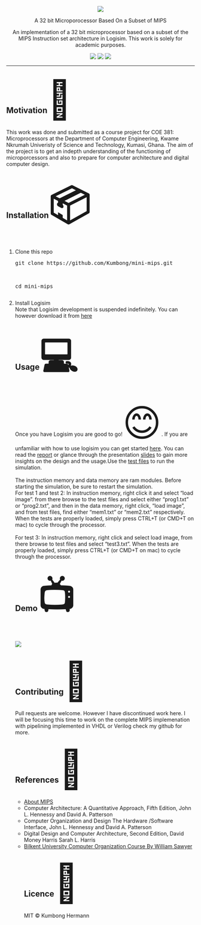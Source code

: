 <p align="center">
	<img src="resources/images/mips.png" />
</p>
<p align="center">
    A 32 bit Microporocessor Based On a Subset of MIPS
</p>
<p align="center"> 
	An implementation of a 32 bit microprocessor based on a subset of the MIPS Instruction set architecture in Logisim. This work is solely for academic purposes.
</p>
<p align="center">
	<img src="https://img.shields.io/github/last-commit/kumbong/mips-32-logisim">
	<img src="https://img.shields.io/github/license/kumbong/mini-mips">
	<img src="https://img.shields.io/github/issues-raw/kumbong/mini-mips">
</p>
<hr>
<h2> Motivation<span style='font-size:100px;'>&#127775;</span></h2>	
<p>
This work was done and submitted as a course project for COE 381: Microprocessors at the Department of Computer Engineering, Kwame Nkrumah Univeristy of Science and Technology, Kumasi, Ghana. The aim of the project is to get an indepth understanding of the functioning of microporcessors and also to prepare for computer architecture and digital computer design.
</p>
<h2> Installation<span style='font-size:100px;'>&#x1f4e6;</span></h2>	
<p>
<ol>
	<li>Clone this repo</br>
	<pre>git clone https://github.com/Kumbong/mini-mips.git<br>
   
   cd mini-mips
	</pre>
	</li>
	<li>Install Logisim<br>
	Note that Logisim development is suspended indefinitely. You can however download it from <a href=http://www.cburch.com/logisim/>here</a>
	
</li>
</p>
<h2>Usage<span style='font-size:100px;'>&#128187;</span></h2>
<p>Once you have Logisim you are good to go!<span style='font-size:100px;'>&#128522;</span>. If you are unfamiliar with how to use logisim you can get started <a href="https://www.youtube.com/watch?v=RdnT_Ujq72E&list=PL9Tu_yD7oJURQqPEAQ78FggiDeiK7MqVb">here</a>. You can read the <a href="https://github.com/Kumbong/mips-32-logisim/blob/master/docs/report.pdf">report</a> or glance through the presentation <a href="https://github.com/Kumbong/mips-32-logisim/blob/master/docs/presentation.pptx">slides</a> to gain more insights on the design and the usage.Use the <a href="https://github.com/Kumbong/mips-32-logisim/tree/master/test%20files">test files</a> to run the simulation. <br><br>
The instruction memory and data memory are ram modules. Before starting the simulation, be sure to restart the simulation.
	<br>
For test 1 and test 2: In instruction memory, right click it and select “load image”. from there browse to the test files and select either “prog1.txt” or “prog2.txt”, and then in the data memory, right click, “load image”, and from test files, find either “mem1.txt” or “mem2.txt” respectively. When the tests are properly loaded, simply press CTRL+T (or CMD+T on mac) to cycle through the processor. 
<br><br>
For test 3: In instruction memory, right click and select load image, from there browse to test files and select “test3.txt”.
When the tests are properly loaded, simply press CTRL+T (or CMD+T on mac) to cycle through the processor. 
</p>
<h2>Demo<span style='font-size:100px;'>&#128250;</span></h2>	
	<p>
	<img src="resources/images/cpu.PNG"></img>
	</p>
<h2>Contributing<span style='font-size:100px;'>&#127873;</span></h2>
	<p>
	Pull requests are welcome. However I have discontinued work here. I will be focusing this time to work on the complete MIPS implemenation with pipelining implemented in VHDL or Verilog check my github for more.
	</p>
<h2>References<span style='font-size:100px;'>&#x1F4D3;</span></h2>
	<p>
	<ul>
		<li> <a href="https://en.wikipedia.org/wiki/MIPS_architecture">About MIPS </a></li>
		<li>  Computer Architecture: A Quantitative Approach, Fifth Edition, John L. Hennessy and David A. Patterson</li>
		<li> Computer Organization and Design The Hardware /Software Interface, John L. Hennessy and David A. Patterson</li>
		<li> Digital Design and Computer Architecture, Second Edition, David Money Harris
			Sarah L. Harris </li>
		<li> <a href="https://www.youtube.com/watch?v=CDO28Esqmcg&list=PLhwVAYxlh5dvB1MkZrcRZy6x_a2yORNAu">Bilkent University Computer Organization Course By William Sawyer</a> 
	</p>
<h2>Licence<span style='font-size:100px;'>&#128272;</span></h2>
	<p>MIT &copy; Kumbong Hermann</p>
